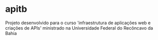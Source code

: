 # apitb

Projeto desenvolvido para o curso 'infraestrutura de aplicações web e criações de APIs'  ministrado na Universidade Federal do Recôncavo da Bahia
